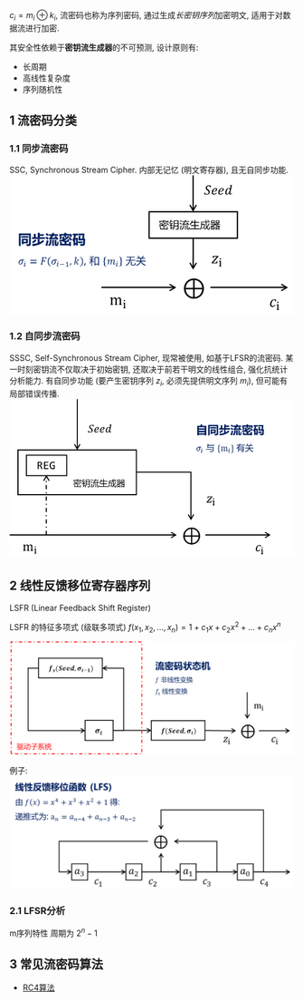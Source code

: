 $c_{i}=m_{i}\oplus k_{i}$, 流密码也称为序列密码, 通过生成*长密钥序列*加密明文, 适用于对数据流进行加密.

其安全性依赖于**密钥流生成器**的不可预测, 设计原则有:
- 长周期
- 高线性复杂度
- 序列随机性

## 1 流密码分类

### 1.1 同步流密码

SSC, Synchronous Stream Cipher. 内部无记忆 (明文寄存器), 且无自同步功能.
![|350](../../attach/Pasted%20image%2020230609220618.png)

### 1.2 自同步流密码

SSSC, Self-Synchronous Stream Cipher, 现常被使用, 如基于LFSR的流密码. 某一时刻密钥流不仅取决于初始密钥, 还取决于前若干明文的线性组合, 强化抗统计分析能力. 有自同步功能 (要产生密钥序列 $z_{i}$, 必须先提供明文序列 $m_{i}$), 但可能有局部错误传播.
![|400](../../attach/Pasted%20image%2020230609220612.png)



## 2 线性反馈移位寄存器序列

LSFR (Linear Feedback Shift Register)

LSFR 的特征多项式 (级联多项式) $f(x_{1},x_{2},\dots, x_{n})=1+c_{1}x+c_{2}x^{2}+\dots+c_{n}x^{n}$

![|500](../../attach/Pasted%20image%2020230609221302.png)

例子:
![|500](../../attach/Pasted%20image%2020230609220658.png)

### 2.1 LFSR分析
m序列特性
周期为 $2^{n}-1$

## 3 常见流密码算法

- [RC4算法](RC4流密码算法.md)